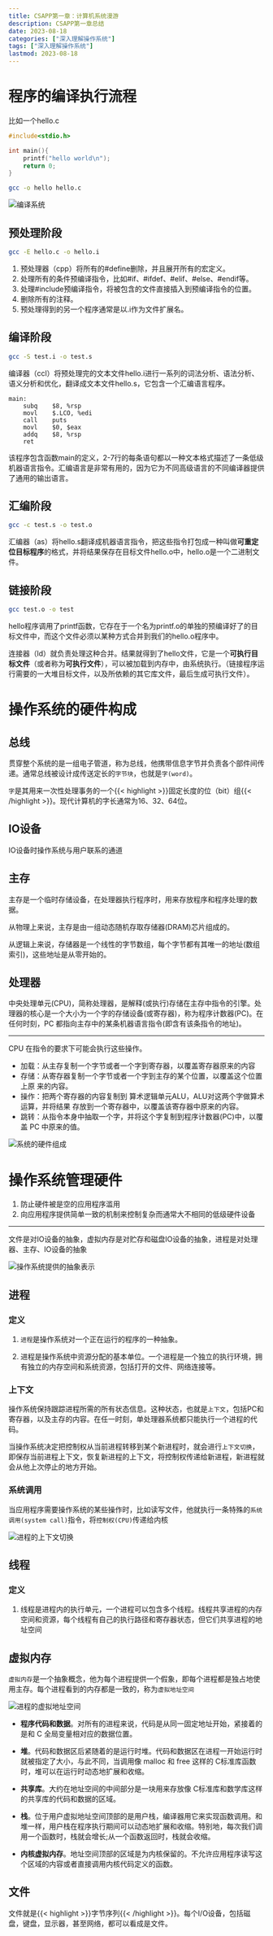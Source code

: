 ```yaml
---
title: CSAPP第一章：计算机系统漫游
description: CSAPP第一章总结
date: 2023-08-18
categories: ["深入理解操作系统"]
tags: ["深入理解操作系统"]
lastmod: 2023-08-18
---
```



# 程序的编译执行流程

比如一个hello.c

```c
#include<stdio.h>

int main(){
    printf("hello world\n");
    return 0;
}
```

```bash
gcc -o hello hello.c
```

![编译系统](/note/编译系统.jpg)

## 预处理阶段

```bash
gcc -E hello.c -o hello.i
```

1. 预处理器（cpp）将所有的#define删除，并且展开所有的宏定义。
2. 处理所有的条件预编译指令，比如#if、#ifdef、#elif、#else、#endif等。
3. 处理#include预编译指令，将被包含的文件直接插入到预编译指令的位置。
4. 删除所有的注释。
5. 预处理得到的另一个程序通常是以.i作为文件扩展名。

## 编译阶段

```bash
gcc -S test.i -o test.s
```

编译器（ccl）将预处理完的文本文件hello.i进行一系列的词法分析、语法分析、语义分析和优化，翻译成文本文件hello.s，它包含一个汇编语言程序。

```assembly
main:
    subq    $8, %rsp
    movl    $.LCO, %edi
    call    puts
    movl    $0, $eax
    addq    $8, %rsp
    ret
```

该程序包含函数main的定义，2-7行的每条语句都以一种文本格式描述了一条低级机器语言指令。汇编语言是非常有用的，因为它为不同高级语言的不同编译器提供了通用的输出语言。

## 汇编阶段

```bash
gcc -c test.s -o test.o
```

汇编器（as）将hello.s翻译成机器语言指令，把这些指令打包成一种叫做**可重定位目标程序**的格式，并将结果保存在目标文件hello.o中，hello.o是一个二进制文件。

## 链接阶段

```bash
gcc test.o -o test
```

hello程序调用了printf函数，它存在于一个名为printf.o的单独的预编译好了的目标文件中，而这个文件必须以某种方式合并到我们的hello.o程序中。

连接器（ld）就负责处理这种合并。结果就得到了hello文件，它是一个**可执行目标文件**（或者称为**可执行文件**），可以被加载到内存中，由系统执行。（链接程序运行需要的一大堆目标文件，以及所依赖的其它库文件，最后生成可执行文件）。



# 操作系统的硬件构成

## 总线

贯穿整个系统的是一组电子管道，称为总线，他携带信息字节并负责各个部件间传递。通常总线被设计成传送定长的`字节块`，也就是`字(word)`。

`字`是其用来一次性处理事务的一个{{< highlight >}}固定长度的位（bit）组{{< /highlight >}}。现代计算机的字长通常为16、32、64位。

## IO设备

IO设备时操作系统与用户联系的通道

## 主存

主存是一个临时存储设备，在处理器执行程序时，用来存放程序和程序处理的数据。

从物理上来说，主存是由一组动态随机存取存储器(DRAM)芯片组成的。

从逻辑上来说，存储器是一个线性的字节数组，每个字节都有其唯一的地址(数组索引)，这些地址是从零开始的。

## 处理器

中央处理单元(CPU)，简称处理器，是解释(或执行)存储在主存中指令的引擎。处理器的核心是一个大小为一个字的存储设备(或寄存器)，称为程序计数器(PC)。在任何时刻，PC 都指向主存中的某条机器语言指令(即含有该条指令的地址)。

---

CPU 在指令的要求下可能会执行这些操作。

- 加载：从主存复制一个字节或者一个字到寄存器，以覆盖寄存器原来的内容
- 存储：从寄存器复制一个字节或者一个字到主存的某个位置，以覆盖这个位置上原
  来的内容。
- 操作：把两个寄存器的内容复制到 算术逻辑单元ALU，ALU对这两个字做算术运算，并将结果
  存放到一个寄存器中，以覆盖该寄存器中原来的内容。
- 跳转：从指令本身中抽取一个字，并将这个字复制到程序计数器(PC)中，以覆盖
  PC 中原来的值。



![系统的硬件组成](/note/系统的硬件组成.jpg)

# 操作系统管理硬件

1. 防止硬件被是空的应用程序滥用
2. 向应用程序提供简单一致的机制来控制复杂而通常大不相同的低级硬件设备

---

文件是对IO设备的抽象，虚拟内存是对贮存和磁盘IO设备的抽象，进程是对处理器、主存、IO设备的抽象

![操作系统提供的抽象表示](/note/操作系统提供的抽象表示.jpg)

## 进程

### 定义

1. `进程`是操作系统对一个正在运行的程序的一种抽象。

2. 进程是操作系统中资源分配的基本单位。一个进程是一个独立的执行环境，拥有独立的内存空间和系统资源，包括打开的文件、网络连接等。

### 上下文

操作系统保持跟踪进程所需的所有状态信息。这种状态，也就是`上下文`，包括PC和寄存器，以及主存的内容。在任一时刻，单处理器系统都只能执行一个进程的代码。

当操作系统决定把控制权从当前进程转移到某个新进程时，就会进行`上下文切换`，即保存当前进程上下文，恢复新进程的上下文，将控制权传递给新进程，新进程就会从他上次停止的地方开始。

### 系统调用

当应用程序需要操作系统的某些操作时，比如读写文件，他就执行一条特殊的`系统调用(system call)`指令，将`控制权(CPU)`传递给内核

![进程的上下文切换](/note/进程的上下文切换.jpg)

## 线程

### 定义

1. 线程是进程内的执行单元，一个进程可以包含多个线程。线程共享进程的内存空间和资源，每个线程有自己的执行路径和寄存器状态，但它们共享进程的地址空间



## 虚拟内存

`虚拟内存`是一个抽象概念，他为每个进程提供一个假象，即每个进程都是独占地使用主存。每个进程看到的内存都是一致的，称为`虚拟地址空间`

![进程的虚拟地址空间](/note/进程的虚拟地址空间.jpg)

- **程序代码和数据**。对所有的进程来说，代码是从同一固定地址开始，紧接着的是和 C 全局变量相对应的数据位置。

- **堆**。代码和数据区后紧随着的是运行时堆。代码和数据区在进程一开始运行时就被指定了大小，与此不同，当调用像 malloc 和 free 这样的 C标准库函数时，堆可以在运行时动态地扩展和收缩。

- **共享库**。大约在地址空间的中间部分是一块用来存放像 C标准库和数学库这样的共享库的代码和数据的区域。

- **栈**。位于用户虚拟地址空间顶部的是用户栈，编译器用它来实现函数调用。和堆一样，用户栈在程序执行期间可以动态地扩展和收缩。特别地，每次我们调用一个函数时，栈就会增长;从一个函数返回时，栈就会收缩。

- **内核虚拟内存**。地址空间顶部的区域是为内核保留的。不允许应用程序读写这个区域的内容或者直接调用内核代码定义的函数。

## 文件

文件就是{{< highlight >}}字节序列{{< /highlight >}}。每个I/O设备，包括磁盘，键盘，显示器，甚至网络，都可以看成是文件。

